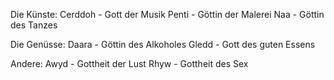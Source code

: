 Die Künste:
Cerddoh - Gott der Musik
Penti - Göttin der Malerei
Naa - Göttin des Tanzes

Die Genüsse:
Daara - Göttin des Alkoholes
Gledd - Gott des guten Essens

Andere:
Awyd - Gottheit der Lust
Rhyw - Gottheit des Sex